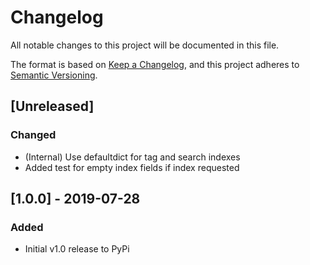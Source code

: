 # Changelog
All notable changes to this project will be documented in this file.

The format is based on [Keep a Changelog](https://keepachangelog.com/en/1.0.0/),
and this project adheres to [Semantic Versioning](https://semver.org/spec/v2.0.0.html).

## [Unreleased]
### Changed
-  (Internal) Use defaultdict for tag and search indexes
-  Added test for empty index fields if index requested

## [1.0.0] - 2019-07-28
### Added
-  Initial v1.0 release to PyPi